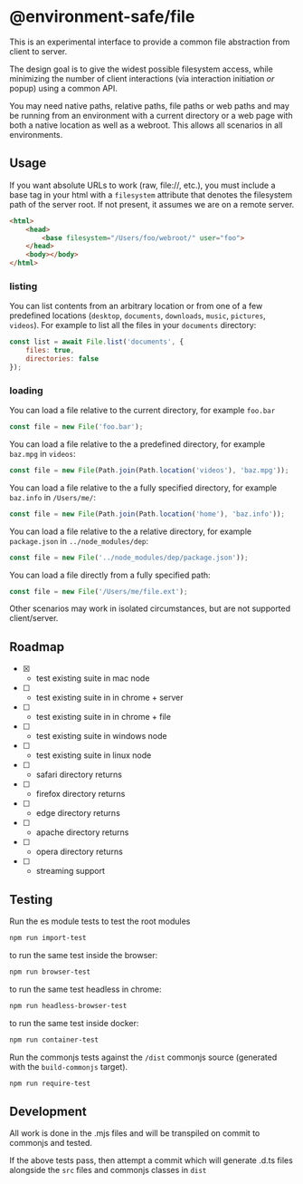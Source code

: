 @environment-safe/file
======================
This is an experimental interface to provide a common file abstraction from client to server.

The design goal is to give the widest possible filesystem access, while minimizing the number of client interactions (via interaction initiation *or* popup) using a common API.

You may need native paths, relative paths, file paths or web paths and may be running from an environment with a current directory or a web page with both a native location as well as a webroot. This allows all scenarios in all environments.

Usage
-----

If you want absolute URLs to work (raw, file://, etc.), you must include a base tag in your html with a `filesystem` attribute that denotes the filesystem path of the server root. If not present, it assumes we are on a remote server.

```html
<html>
    <head>
        <base filesystem="/Users/foo/webroot/" user="foo">
    </head>
    <body></body>
</html>
```

### listing

You can list contents from an arbitrary location or from one of a few predefined locations (`desktop`, `documents`, `downloads`, `music`, `pictures`, `videos`). For example to list all the files in your `documents` directory:

```javascript
const list = await File.list('documents', {
    files: true,
    directories: false
});
```

### loading
You can load a file relative to the current directory, for example `foo.bar`

```javascript
const file = new File('foo.bar');
```

You can load a file relative to the a predefined directory, for example `baz.mpg` in `videos`:
```javascript
const file = new File(Path.join(Path.location('videos'), 'baz.mpg'));
```

You can load a file relative to the a fully specified directory, for example `baz.info` in `/Users/me/`:
```javascript
const file = new File(Path.join(Path.location('home'), 'baz.info'));
```

You can load a file relative to the a relative directory, for example `package.json` in `../node_modules/dep`:
```javascript
const file = new File('../node_modules/dep/package.json'));
```

You can load a file directly from a fully specified path:
```javascript
const file = new File('/Users/me/file.ext');
```

Other scenarios may work in isolated circumstances, but are not supported client/server.


Roadmap
-------

- [x] - test existing suite in mac node
- [ ] - test existing suite in in chrome + server
- [ ] - test existing suite in in chrome + file
- [ ] - test existing suite in windows node
- [ ] - test existing suite in linux node
- [ ] - safari directory returns
- [ ] - firefox directory returns
- [ ] - edge directory returns
- [ ] - apache directory returns
- [ ] - opera directory returns
- [ ] - streaming support

Testing
-------

Run the es module tests to test the root modules
```bash
npm run import-test
```
to run the same test inside the browser:

```bash
npm run browser-test
```
to run the same test headless in chrome:
```bash
npm run headless-browser-test
```

to run the same test inside docker:
```bash
npm run container-test
```

Run the commonjs tests against the `/dist` commonjs source (generated with the `build-commonjs` target).
```bash
npm run require-test
```

Development
-----------
All work is done in the .mjs files and will be transpiled on commit to commonjs and tested.

If the above tests pass, then attempt a commit which will generate .d.ts files alongside the `src` files and commonjs classes in `dist`

